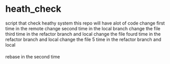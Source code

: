 # heath_check
script that check heathy system
this repo will have alot of code
change first time in the remote
change second time in the local branch
change the file third time in the refactor branch and local 
change the file fourd time in the refactor branch and local
change the file 5 time in the refactor branch and local
####
rebase in the second time
